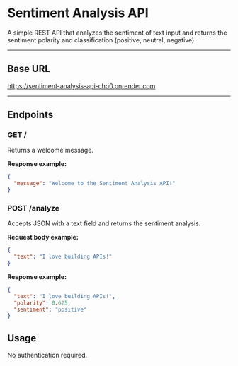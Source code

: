 # Sentiment Analysis API

A simple REST API that analyzes the sentiment of text input and returns the sentiment polarity and classification (positive, neutral, negative).

---

## Base URL

https://sentiment-analysis-api-cho0.onrender.com

---

## Endpoints

### GET /

Returns a welcome message.

**Response example:**

```json
{
  "message": "Welcome to the Sentiment Analysis API!"
}
```
 


### POST /analyze
Accepts JSON with a text field and returns the sentiment analysis.

**Request body example:**
```json
{
  "text": "I love building APIs!"
}
```

**Response example:**
```json
{
  "text": "I love building APIs!",
  "polarity": 0.625,
  "sentiment": "positive"
}
```
## Usage
No authentication required.
